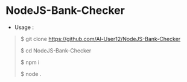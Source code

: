 # NodeJS-Bank-Checker


- Usage :


> $ git clone https://github.com/Al-User12/NodeJS-Bank-Checker
>
> $ cd NodeJS-Bank-Checker
>
> $ npm i
>
> $ node .
